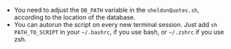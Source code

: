 - You need to adjust the `DB_PATH` variable in the `sheldonQuotes.sh`, according to the location of the database.
- You can autorun the script on every new terminal session. Just add `sh PATH_TO_SCRIPT` in your `~/.bashrc`, if you use bash, or `~/.zshrc` if you use zsh. 
